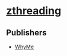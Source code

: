# [zthreading](https://pypi.org/project/zthreading)



## Publishers
- [WhyMe](https://pypi.org/user/WhyMe)

